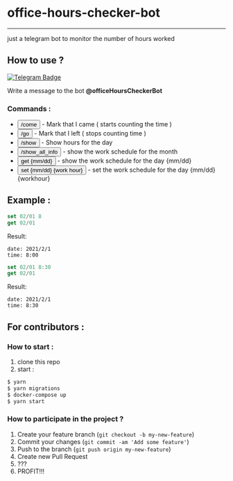 # office-hours-checker-bot
---------
just a telegram bot to monitor the number of hours worked

## How to use ? 

[![Telegram Badge](https://img.shields.io/badge/-Telegram-0088cc?style=flat-square&logo=Telegram&logoColor=white)](https://web.telegram.org/#/im?p=@officeHoursCheckerBot)

Write a message to the bot **@officeHoursCheckerBot**

### Commands :


- <code><button height="27">/come</button></code> - Mark that I came ( starts counting the time )
- <code><button height="27">/go</button></code> - Mark that I left ( stops counting time )
- <code><button height="27">/show</button></code> - Show hours for the day
- <code><button height="27">/show_all_info</button></code> - show the work schedule for the month
- <code><button height="27">get {mm/dd}</button></code> - show the work schedule for the day {mm/dd}
- <code><button height="27">set {mm/dd} {work hour}</button></code> - set the work schedule for the day {mm/dd} {workhour}

## Example :

```javascript
set 02/01 8
get 02/01
```

Result:
```
date: 2021/2/1 
time: 8:00
```
```javascript
set 02/01 8:30
get 02/01
```

Result:
```
date: 2021/2/1 
time: 8:30
```

## For contributors : 

### How to start : 

1. clone this repo
2. start : 
```bash
$ yarn
$ yarn migrations
$ docker-compose up
$ yarn start
```


### How to participate in the project ?
1. Create your feature branch (```git checkout -b my-new-feature```)
2. Commit your changes (```git commit -am 'Add some feature'```)
3. Push to the branch (```git push origin my-new-feature```)
4. Create new Pull Request
5. ???
6. PROFIT!!!
